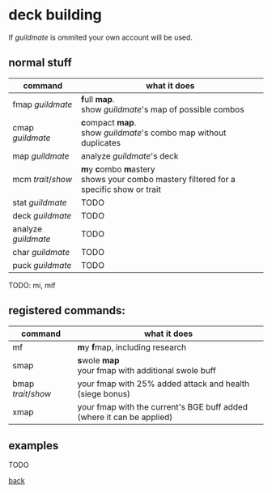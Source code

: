 # deck building
If _guildmate_ is ommited your own account will be used.

## normal stuff

| command 				| what it does 									|
| -- | -- |
| fmap _guildmate_    	| **f**ull **map**.<br>show _guildmate_'s map of possible combos 	|
| cmap _guildmate_    	| **c**ompact **map**.<br>show _guildmate_'s combo map without duplicates	|
| map _guildmate_     	| analyze _guildmate_'s deck 					|
| mcm _trait_/_show_ | **m**y **c**ombo **m**astery<br> shows your combo mastery filtered for a specific show or trait |
| stat _guildmate_    	| TODO 											|
| deck _guildmate_    	| TODO 											|
| analyze _guildmate_ 	| TODO 											|
| char _guildmate_    	| TODO 											|
| puck _guildmate_    	| TODO 											|

TODO: mi, mif

## registered commands:

| command 				| what it does 									|
| -- | -- |
| mf | **m**y **f**map, including research|
| smap | **s**wole **map**<br>your fmap with additional swole buff |
| bmap _trait_/_show_ | your fmap with 25% added attack and health (siege bonus)|
| xmap | your fmap with the current's BGE buff added <br>(where it can be applied)|

## examples

TODO

[back](index)
<!--stackedit_data:
eyJoaXN0b3J5IjpbLTEyMjY1OTkwNTcsLTEzMDU2MjQ4NTIsLT
g2NzM4NzIyMywtMTYwNjY4ODQ5NSw0MDcxMTc2NDMsLTEyMzU4
MjYzMDRdfQ==
-->
